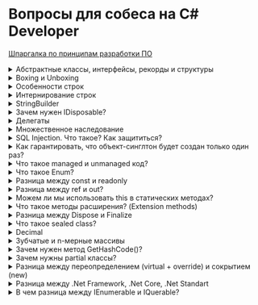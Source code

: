# Вопросы для собеса на C# Developer
[Шпаргалка по принципам разработки ПО](/SoftwareDevelopmentPrinciples.md)
<details>
    <summary>Абстрактные классы, интерфейсы, рекорды и структуры</summary>

    Абстрактные классы - классы, которые могут содержать как реализацию метода, так и одно его объявление (без реализации). Такие классы позволяют определить контракт, который должен быть переопределен наследниками. Нельзя создавать экземпляры

    Интерфейсы - чисто контракты, объявления методов, которые не содержат реализации (в последних версиях .Net могут содержать реализацию по-умолчанию)

    Структуры - практические те же классы (могут содержать методы, контрукторы), главное отличие - структуры value type (т.е. храниться в стеке), а классы - reference type

</details>

<details>
    <summary>Boxing и Unboxing</summary>

    Превращение value type в reference type и наоборот
</details>

<details>
    <summary>Особенности строк</summary>

    1. Строки являются ссылочными типами
    2. Строки неизменяемы
    3. Строки переопределяют методо Equals. В результате чего он сравнивает не значения объектов, а значения символов
    4. Т.к. строки неизменяемы, то передачи их можно смело предавать в методы, не боясь, что исходные строки будут изменены
</details>

<details>
    <summary>Интернирование строк</summary>

    Интернирование строк — это механизм, при котором одинаковые литералы представляют собой один объект в памяти.
    В рамках процесса (именно процесса, а не домена приложения) существует одна внутренняя хеш-таблица, ключами которой являются строки, а значениями – ссылки на них.
</details>

<details>
    <summary>StringBuilder</summary>

    В C# строки неизменяемы. Если мы изменяем строку, то выделяется новая память и создается новая измененная копия, а старая память освобождается. Эта операция дорогая.
    Эффективнее использовать StringBuilder, который собирает данные (строки) и собирает полную строку только в момент вызова его метода ToString().

    StringBuilder имеет два главных свойства:

        1) Length, показывающее длину строки, содержащуюся в объекте в данный момент

        2) Capacity, указывающее максимальную длину строки, которая может поместиться в выделенную для объекта память

    Любые модификации строки происходят внутри блока памяти, выделенного экземпляру StringBuilder.
</details>

<details>
    <summary>Зачем нужен IDisposable?</summary>

    Есть такие ресурсы по типу файла или соединения с базой данных, которые открываются, но которые надо и закрывать. Если этого не делать, то эти ресурсы будут закрыты только тогда, когда сборщик мусора начнет уничтожать объекты. Чтобы гарантировать закрытие ресурсов исользуется IDisposable и конструкция using
</details>

<details>
    <summary>Делегаты</summary>

    Делегаты - это указатели на функцию.

    Групповой вызов (использование method group):
        Тип_делегата n = Имя_метода
</details>

<details>
    <summary>Множественное наследование</summary>

    Можно наследовать один класс и сколько угодно интерфейсов
</details>


<details>
    <summary>SQL Injection. Что такое? Как защититься?</summary>

    SQL injection - это  один из распространённых способов взлома сайтов и программ, работающих с базами данных, основанный на внедрении в запрос произвольного SQL-кода
    Использовать параметры
</details>

<details>
    <summary>Как гарантировать, что объект-синглтон будет создан только один раз?</summary>

    Использовать private конструктор
</details>

<details>
    <summary>Что такое managed и unmanaged код?</summary>

    Managed код - код, написанный на платформе .Net и управляется CLR

    Unmanaged код - код, написанный не на платформе .Net и не управляется CLR
</details>

<details>
    <summary>Что такое Enum?</summary>

    Enum - это тип данных, представляющий собой набор связанных именнованных констант 
</details>

<details>
    <summary>Разница между const и readonly</summary>

    Const - константа, значение котрое нельзя никак изменять и известное на этапе компиляции

    Readonly - значение можно изменять в рантайме только через не статический конструктор
</details>

<details>
    <summary>Разница между ref и out?</summary>

    Ref - передача аргумента по ссылке. Мы можем изменять как хотим исходный элемент (а можем не менять никак)

    Out - передача аргумента по ссылке, но мы обязанны его инициализировать или что то ему присвоить
</details>

<details>
    <summary>Можем ли мы использовать this в статических методах?</summary>

    Нет, не можем, тк this указывает на текущий экземпляр объекта, а статические члены класса не принадлежат ни к какому-либо экземпляру
</details>

<details>
    <summary>Что такое методы расширения? (Extension methods)</summary>

    Методы расширений позволяют добавлять новые методы к классу без создания классов-наследников, рекомпиляции и изменения исходного класса
</details>

<details>
    <summary>Разница между Dispose и Finalize</summary>
    <table>
        <tr>
            <th>Finalize</th>
            <th>Dispose</th>
        </tr>
        <tr>
            <td>Для освобождения unmanaged ресурсов</td>
            <td>Для освобождения unamnaged ресурсов</td>
        </tr>
        <tr>
            <td>Вызывается сборщиком мусора</td>
            <td>Вызывается пользователем</td>
        </tr>
        <tr>
            <td>Принадлежит классу Object</td>
            <td>Принадлежит интерфейсу IDisposable</td>
        </tr>
        <tr>
            <td>Реализуется, когда есть unmanaged ресурсы в классе и нужна гарантия, что они освободяться, когда сборщик мусора уничтожит объект</td>
            <td>Реализуется, когда пишется класс, которым будут пользоваться другие разработчики</td>
        </tr>
    </table>
</details>


<details>
    <summary>Что такое sealed class?</summary>

    Sealed класс нельзя наследовать
</details>

<details>
    <summary>Decimal</summary>

    Тип Decimal подходит для финансовых вычислений, требующих большого числа значащих цифр целой и дробной части и отсутствия ошибок округления
</details>

<details>
    <summary>Зубчатые и n-мерные массивы</summary>

    Зубчатые (ступенчатые) массивы:
        тип[][] имя_массива = new тип[размер][];
    
    N-мерные массивы:
        тип[,] имя_массива = new тип[кол-во_строк, кол-во_столбцов]
</details>

<details>
    <summary>Зачем нужен метод GetHashCode()?</summary>

    Метод GetHashCode позволяет возвратить некоторое числовое значение, которое будет соответствовать данному объекту или его хэш-код. По данному числу, например, можно сравнивать объекты. Также он используется в типах дынных Dictionary и HashSet
</details>

<details>
    <summary>Зачем нужны partial классы?</summary>

    Для удобного добавления дополнительной функциональности в генерируемые классы
</details>

<details>
    <summary>Разница между переопределением (virtual + override) и сокрытием (new)</summary>

    Переопределенный метод будет вызван не заваисимо от того, какого типа переменная, в которой находится ссылка на объект.

    При сокрытии будет вызван метод, принадлежащий типу переменной.
</details>

<details>
    <summary>Разница между .Net Framework, .Net Core, .Net Standart</summary>

    NET Framework - это старая платформа, работающая только под Windows.

    .NET Core - это новая платформа, которая может работать как под Windows, так и под Linux.

    .NET Standard Library — формальный набор спецификаций общих интерфейсов других платформ: .NET Core, .NET Framework, Mono/Xamarin и остальных. Standard гарантирует возможность использования библиотек в разных средах исполнения
</details>

<details>
    <summary>В чем разница между IEnumerable и IQuerable?</summary>

    IQueryable позволяет работать с удаленными источниками данных, т.е. операции фильтрации, выборки и тд будут произведены на уровне базы данных.
    Если вместо этого использовать IEnumerable, то сначала будут выгружены из базы в память все данные и только после этого будут производиться дальнейшие операции над ними.
</details>
